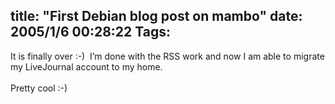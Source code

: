 title: "First Debian blog post on mambo"
date: 2005/1/6 00:28:22
Tags: 
---
It is finally over :-)  I&#8217;m done with the RSS work and now I am able to migrate my LiveJournal account to my home.<br/><br/>
Pretty cool :-)<br/><br/><br/>
